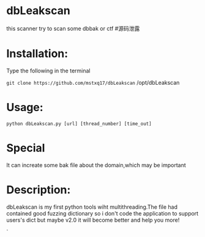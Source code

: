 # dbLeakscan
this scanner try to scan some dbbak or ctf #源码泄露
# Installation:
Type the following in the terminal

`git clone https://github.com/mstxq17/dbLeakscan` /opt/dbLeakscan

# Usage:
`python dbLeakscan.py [url] [thread_number] [time_out]`

# Special
 It can increate some bak file about the domain,which may be important

# Description:
dbLeakscan is my first python tools wiht multithreading.The file had contained
good fuzzing dictionary so i don't code the application to support users's dict
but maybe v2.0 it will become better and help you more!

`
